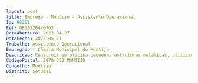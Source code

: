 ```yaml
--- 
layout: post
title: Emprego - Montijo - Assistente Operacional
Id: 96261
Ref: OE202204/0762
DataAbertura: 2022-04-27
DataFecho: 2022-05-11
Trabalho: Assistente Operacional
Empregador: Câmara Municipal do Montijo
Descricao: Construir em oficina pequenas estruturas metálicas, utilizando máquinas e ferramentas, tais como  guilhotinas, puncionadoras, quinadeiras, máquinas de calandrar perfis e chapa, berbequins, saca bocados, prensas e máquinas de soldar  preparar os equipamentos, ferrementas e instrumentos de medida e de controlo, em função da natureza dos materiais e especificações técnicas definidas  reparação de estruturas metálicas danificadas, de acordo com desenhos, fichas de trabalho, amostra ou esquemas de montagem, utilizando ferramentas adequadas e recorrendo, sempre que necessário, a equipamentos de elevação e transporte  comunicar as ocorrências anormais detetadas e excutar outros serviços de caráter geral e de forma esporádica de acordo com a conveniência de serviço e que se enquadrem na carreira de assistente operacional.
CodigoPostal: 2870-352 MONTIJO
Concelho: Montijo
Distrito: Setúbal
--- 
```

